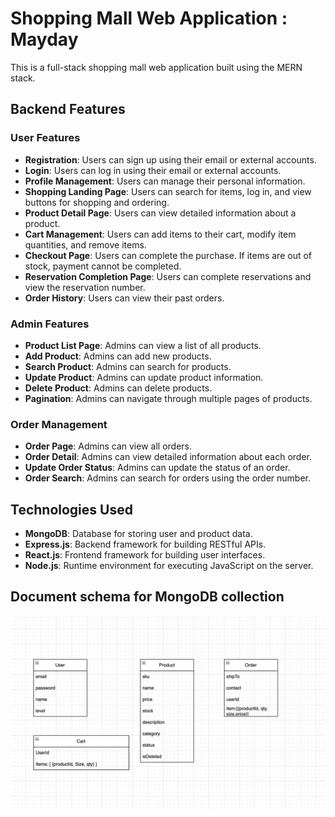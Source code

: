 # Shopping Mall Web Application : Mayday
This is a full-stack shopping mall web application built using the MERN stack.

## Backend Features

### User Features
- **Registration**: Users can sign up using their email or external accounts.
- **Login**: Users can log in using their email or external accounts.
- **Profile Management**: Users can manage their personal information.
- **Shopping Landing Page**: Users can search for items, log in, and view buttons for shopping and ordering.
- **Product Detail Page**: Users can view detailed information about a product.
- **Cart Management**: Users can add items to their cart, modify item quantities, and remove items.
- **Checkout Page**: Users can complete the purchase. If items are out of stock, payment cannot be completed.
- **Reservation Completion Page**: Users can complete reservations and view the reservation number.
- **Order History**: Users can view their past orders.

### Admin Features
- **Product List Page**: Admins can view a list of all products.
- **Add Product**: Admins can add new products.
- **Search Product**: Admins can search for products.
- **Update Product**: Admins can update product information.
- **Delete Product**: Admins can delete products.
- **Pagination**: Admins can navigate through multiple pages of products.

### Order Management
- **Order Page**: Admins can view all orders.
- **Order Detail**: Admins can view detailed information about each order.
- **Update Order Status**: Admins can update the status of an order.
- **Order Search**: Admins can search for orders using the order number.

## Technologies Used
- **MongoDB**: Database for storing user and product data.
- **Express.js**: Backend framework for building RESTful APIs.
- **React.js**: Frontend framework for building user interfaces.
- **Node.js**: Runtime environment for executing JavaScript on the server.

## Document schema for MongoDB collection
![DB](https://github.com/MayHyeyeonKim/MayDay/blob/main/be/images/db.png)